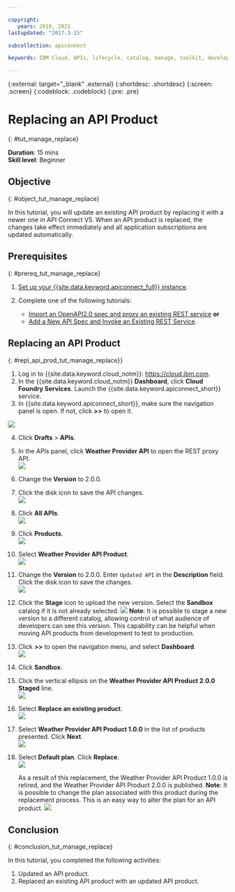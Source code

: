 ```yaml
---

copyright:
   years: 2019, 2021
lastupdated: "2017-3-15"

subcollection: apiconnect

keywords: IBM Cloud, APIs, lifecycle, catalog, manage, toolkit, develop, dev portal, tutorial, API Connect V5

---
```



{:external: target="_blank" .external}
{:shortdesc: .shortdesc}
{:screen: .screen}
{:codeblock: .codeblock}
{:pre: .pre}

# Replacing an API Product
{: #tut_manage_replace}

**Duration**: 15 mins  
**Skill level**: Beginner  

## Objective
{: #object_tut_manage_replace}

In this tutorial, you will update an existing API product by replacing it with a newer one in API Connect V5. When an API product is replaced, the changes take effect immediately and all application subscriptions are updated automatically.  

## Prerequisites
{: #prereq_tut_manage_replace}

1. [Set up your {{site.data.keyword.apiconnect_full}} instance](/docs/apiconnect/tutorials?topic=apiconnect-tut_prereq_set_up_apic_instance).

2. Complete one of the following tutorials:
 
    - [Import an OpenAPI2.0 spec and proxy an existing REST service](/docs/apiconnect/tutorials?topic=apiconnect-tut_rest_landing)
       **or**  
    - [Add a New API Spec and Invoke an Existing REST Service](/docs/apiconnect/tutorials?topic=apiconnect-tut_rest_landing).

## Replacing an API Product
{: #repl_api_prod_tut_manage_replace}}

1. Log in to {{site.data.keyword.cloud_notm}}: https://cloud.ibm.com.
2. In the {{site.data.keyword.cloud_notm}} **Dashboard**, click **Cloud Foundry Services**. Launch the {{site.data.keyword.apiconnect_short}} service. 
3. In {{site.data.keyword.apiconnect_short}}, make sure the navigation panel is open. If not, click **>>** to open it.  

![](images/cloud-apic-dashboard.png)

4. Click **Drafts** > **APIs**.

5. In the APIs panel, click **Weather Provider API** to open the REST proxy API.  
![](images/rep-api-list.png)

6. Change the **Version** to 2.0.0.  

7. Click the disk icon to save the API changes.  
![](images/rep-change-version.png)

8. Click **All APIs**.  
![](images/rep-all-apis.png)

9. Click **Products**.  
![](images/rep-api-list-2.png)

10.	Select **Weather Provider API Product**.  
![](images/rep-draft-prod-list.png)

11.	Change the **Version** to 2.0.0. Enter `Updated API` in the **Description** field. Click the disk icon to save the changes.  
![](images/rep-update-prod.png)

12.	Click the **Stage** icon to upload the new version. Select the **Sandbox** catalog if it is not already selected.
![](images/rep-stage-prod-2.png)
    **Note**: It is possible to stage a new version to a different catalog, allowing control of what audience of developers can see this version. This capability can be helpful when moving API products from development to test to production.

13.	Click **>>** to open the navigation menu, and select **Dashboard**.  
![](images/rep-dashboard.png)

14.	Click **Sandbox**.  

15.	Click the vertical ellipsis on the **Weather Provider API Product 2.0.0 Staged** line.  
![](images/rep-dash-prod-list-2.png)

16.	Select **Replace an existing product**.  
![](images/rep-replace-prod.png)

17.	Select **Weather Provider API Product 1.0.0** in the list of products presented. Click **Next**.  
![](images/rep-replace-dialog.png)

18.	Select **Default plan**. Click **Replace**.  
![](images/rep-replace-dialog-2.png)

    As a result of this replacement, the Weather Provider API Product 1.0.0 is retired, and the Weather Provider API Product 2.0.0  is published. **Note**: It is possible to change the plan associated with this product during the replacement process. This is an easy way to alter the plan for an API product.
 ![](images/rep-prod-retired.png) 
 

## Conclusion
{: #conclusion_tut_manage_replace}

In this tutorial, you completed the following activities:
1. Updated an API product.
2. Replaced an existing API product with an updated API product.
